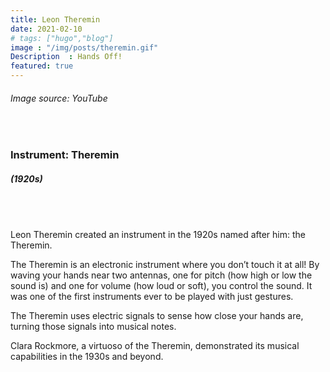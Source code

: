 ```yaml
---
title: Leon Theremin
date: 2021-02-10
# tags: ["hugo","blog"]
image : "/img/posts/theremin.gif"
Description  : Hands Off!
featured: true
---
```

###### *Image source: YouTube*

#### &nbsp;

### Instrument: **Theremin**

##### (1920s)

## &nbsp;

Leon Theremin created an instrument in the 1920s named after him: the Theremin. 

The Theremin is an electronic instrument where you don’t touch it at all! By waving your hands near two antennas, one for pitch (how high or low the sound is) and one for volume (how loud or soft), you control the sound. It was one of the first instruments ever to be played with just gestures.

The Theremin uses electric signals to sense how close your hands are, turning those signals into musical notes.

Clara Rockmore, a virtuoso of the Theremin, demonstrated its musical capabilities in the 1930s and beyond.
